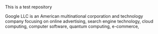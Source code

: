 
This is a test repository

Google LLC is an American multinational corporation and technology company focusing on online advertising, search engine technology, cloud computing, computer software, quantum computing, e-commerce, 


